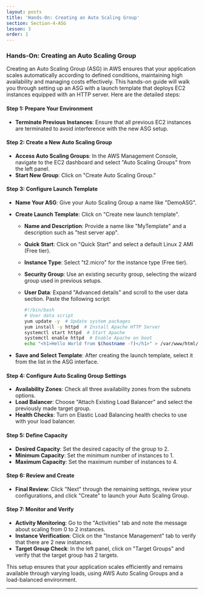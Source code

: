 ```yaml
---
layout: posts
title: 'Hands-On: Creating an Auto Scaling Group'
section: Section-4-ASG
lesson: 3
order: 1
---
```


### Hands-On: Creating an Auto Scaling Group

Creating an Auto Scaling Group (ASG) in AWS ensures that your application scales automatically according to defined conditions, maintaining high availability and managing costs effectively. This hands-on guide will walk you through setting up an ASG with a launch template that deploys EC2 instances equipped with an HTTP server. Here are the detailed steps:

<!-- pagebreak -->

#### Step 1: Prepare Your Environment

- **Terminate Previous Instances**: Ensure that all previous EC2 instances are terminated to avoid interference with the new ASG setup.

<!-- pagebreak -->

#### Step 2: Create a New Auto Scaling Group

- **Access Auto Scaling Groups**: In the AWS Management Console, navigate to the EC2 dashboard and select "Auto Scaling Groups" from the left panel.
- **Start New Group**: Click on "Create Auto Scaling Group."

<!-- pagebreak -->

#### Step 3: Configure Launch Template

- **Name Your ASG**: Give your Auto Scaling Group a name like "DemoASG".
- **Create Launch Template**: Click on "Create new launch template".

  - **Name and Description**: Provide a name like "MyTemplate" and a description such as "test server app".
  - **Quick Start**: Click on "Quick Start" and select a default Linux 2 AMI (Free tier).
  - **Instance Type**: Select "t2.micro" for the instance type (Free tier).
  - **Security Group**: Use an existing security group, selecting the wizard group used in previous setups.
  - **User Data**: Expand "Advanced details" and scroll to the user data section. Paste the following script:

    ```bash
    #!/bin/bash
    # User data script
    yum update -y  # Update system packages
    yum install -y httpd  # Install Apache HTTP Server
    systemctl start httpd  # Start Apache
    systemctl enable httpd  # Enable Apache on boot
    echo "<h1>Hello World from $(hostname -f)</h1>" > /var/www/html/index.html
    ```

- **Save and Select Template**: After creating the launch template, select it from the list in the ASG interface.

<!-- pagebreak -->

#### Step 4: Configure Auto Scaling Group Settings

- **Availability Zones**: Check all three availability zones from the subnets options.
- **Load Balancer**: Choose "Attach Existing Load Balancer" and select the previously made target group.
- **Health Checks**: Turn on Elastic Load Balancing health checks to use with your load balancer.

<!-- pagebreak -->

#### Step 5: Define Capacity

- **Desired Capacity**: Set the desired capacity of the group to 2.
- **Minimum Capacity**: Set the minimum number of instances to 1.
- **Maximum Capacity**: Set the maximum number of instances to 4.

<!-- pagebreak -->

#### Step 6: Review and Create

- **Final Review**: Click "Next" through the remaining settings, review your configurations, and click "Create" to launch your Auto Scaling Group.

<!-- pagebreak -->

#### Step 7: Monitor and Verify

- **Activity Monitoring**: Go to the "Activities" tab and note the message about scaling from 0 to 2 instances.
- **Instance Verification**: Click on the "Instance Management" tab to verify that there are 2 new instances.
- **Target Group Check**: In the left panel, click on "Target Groups" and verify that the target group has 2 targets.

This setup ensures that your application scales efficiently and remains available through varying loads, using AWS Auto Scaling Groups and a load-balanced environment.

---
